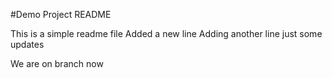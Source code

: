 #Demo Project README

This is a simple readme file
Added a new line
Adding another line
just some updates

We are on branch now